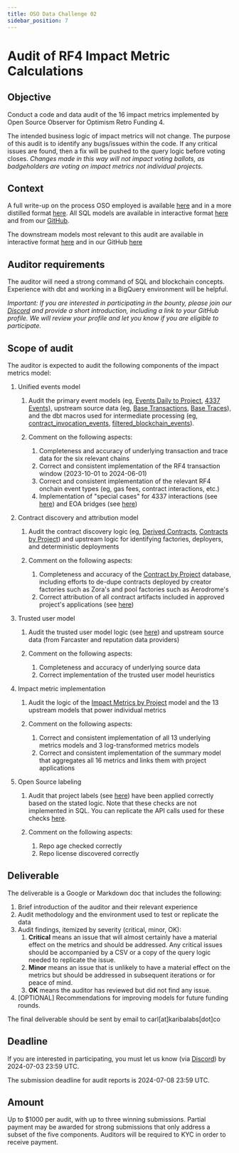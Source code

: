 ```yaml
---
title: OSO Data Challenge 02
sidebar_position: 7
---
```


# Audit of RF4 Impact Metric Calculations

## Objective

Conduct a code and data audit of the 16 impact metrics implemented by Open Source Observer for Optimism Retro Funding 4.

The intended business logic of impact metrics will not change. The purpose of this audit is to identify any bugs/issues within the code. If any critical issues are found, then a fix will be pushed to the query logic before voting closes. _Changes made in this way will not impact voting ballots, as badgeholders are voting on impact metrics not individual projects._

## Context

A full write-up on the process OSO employed is available [here](https://mirror.xyz/cerv1.eth/0s05D8YqJwezhJpOn9PEx_jLihvTqtFxw0R4_6nFl5I) and in a more distilled format [here](../../../blog/impact-metrics-rf4-deep-dive/). All SQL models are available in interactive format [here](https://models.opensource.observer/#!/overview) and from our [GitHub](https://github.com/opensource-observer/oso/tree/main/warehouse/dbt/models).

The downstream models most relevant to this audit are available in interactive format [here](https://models.opensource.observer/#!/model/model.opensource_observer.rf4_impact_metrics_by_project) and in our GitHub [here](https://github.com/opensource-observer/oso/tree/main/warehouse/dbt/models/marts/superchain.)

## Auditor requirements

The auditor will need a strong command of SQL and blockchain concepts. Experience with dbt and working in a BigQuery environment will be helpful.

_Important: If you are interested in participating in the bounty, please join our [Discord](https://opensource.observer/discord) and provide a short introduction, including a link to your GitHub profile. We will review your profile and let you know if you are eligible to participate._

## Scope of audit

The auditor is expected to audit the following components of the impact metrics model:

1. Unified events model

   1. Audit the primary event models (eg, [Events Daily to Project](https://models.opensource.observer/#!/model/model.opensource_observer.rf4_events_daily_to_project), [4337 Events](https://models.opensource.observer/#!/model/model.opensource_observer.rf4_4337_events)), upstream source data (eg, [Base Transactions](https://models.opensource.observer/#!/model/model.opensource_observer.int_base_transactions), [Base Traces](https://models.opensource.observer/#!/model/model.opensource_observer.int_base_traces)), and the dbt macros used for intermediate processing (eg, [contract_invocation_events](https://github.com/opensource-observer/oso/blob/main/warehouse/dbt/macros/models/contract_invocation_events_with_l1.sql), [filtered_blockchain_events](https://github.com/opensource-observer/oso/blob/main/warehouse/dbt/macros/models/filtered_blockchain_events.sql)).
   2. Comment on the following aspects:

      1. Completeness and accuracy of underlying transaction and trace data for the six relevant chains
      2. Correct and consistent implementation of the RF4 transaction window (2023-10-01 to 2024-06-01)
      3. Correct and consistent implementation of the relevant RF4 onchain event types (eg, gas fees, contract interactions, etc.)
      4. Implementation of "special cases" for 4337 interactions (see [here](https://github.com/opensource-observer/oso/blob/main/warehouse/dbt/models/marts/superchain/rf4_4337_events.sql)) and EOA bridges (see [here](https://github.com/opensource-observer/oso/blob/main/warehouse/dbt/macros/models/contract_invocation_events_with_l1.sql#L5))

2. Contract discovery and attribution model

   1. Audit the contract discovery logic (eg, [Derived Contracts](https://models.opensource.observer/#!/model/model.opensource_observer.int_derived_contracts), [Contracts by Project](https://models.opensource.observer/#!/model/model.opensource_observer.int_contracts_by_project)) and upstream logic for identifying factories, deployers, and deterministic deployments
   2. Comment on the following aspects:

      1. Completeness and accuracy of the [Contract by Project](https://github.com/opensource-observer/insights/blob/main/analysis/optimism/retrofunding4/data/op_rf4_contracts_by_project.parquet) database, including efforts to de-dupe contracts deployed by creator factories such as Zora's and pool factories such as Aerodrome's
      2. Correct attribution of all contract artifacts included in approved project's applications (see [here](https://github.com/opensource-observer/insights/blob/main/analysis/optimism/retrofunding4/data/op_rf4_contracts_by_application.csv))

3. Trusted user model

   1. Audit the trusted user model logic (see [here](https://models.opensource.observer/#!/model/model.opensource_observer.rf4_trusted_users)) and upstream source data (from Farcaster and reputation data providers)
   2. Comment on the following aspects:

      1. Completeness and accuracy of underlying source data
      2. Correct implementation of the trusted user model heuristics

4. Impact metric implementation

   1. Audit the logic of the [Impact Metrics by Project](https://models.opensource.observer/#!/model/model.opensource_observer.rf4_impact_metrics_by_project) model and the 13 upstream models that power individual metrics
   2. Comment on the following aspects:

      1. Correct and consistent implementation of all 13 underlying metrics models and 3 log-transformed metrics models
      2. Correct and consistent implementation of the summary model that aggregates all 16 metrics and links them with project applications

5. Open Source labeling

   1. Audit that project labels (see [here](https://docs.google.com/spreadsheets/d/1f6zQCCR2OmaM7bsjVU22YcVP4J_JmLaEKLc-YIDjCkw/edit?gid=88938804#gid=88938804)) have been applied correctly based on the stated logic. Note that these checks are not implemented in SQL. You can replicate the API calls used for these checks [here](https://docs.google.com/document/d/187487ksRqjD2hNVtxCFwomP58gvAN0Gz_sXyO5NsJA0/edit?usp=sharing).
   2. Comment on the following aspects:

      1. Repo age checked correctly
      2. Repo license discovered correctly

## Deliverable

The deliverable is a Google or Markdown doc that includes the following:

1. Brief introduction of the auditor and their relevant experience
2. Audit methodology and the environment used to test or replicate the data
3. Audit findings, itemized by severity (critical, minor, OK):
   1. **Critical** means an issue that will almost certainly have a material effect on the metrics and should be addressed. Any critical issues should be accompanied by a CSV or a copy of the query logic needed to replicate the issue.
   2. **Minor** means an issue that is unlikely to have a material effect on the metrics but should be addressed in subsequent iterations or for peace of mind.
   3. **OK** means the auditor has reviewed but did not find any issue.
4. [OPTIONAL] Recommendations for improving models for future funding rounds.

The final deliverable should be sent by email to carl[at]karibalabs[dot]co

## Deadline

If you are interested in participating, you must let us know (via [Discord](https://opensource.observer/discord)) by 2024-07-03 23:59 UTC.

The submission deadline for audit reports is 2024-07-08 23:59 UTC.

## Amount

Up to $1000 per audit, with up to three winning submissions. Partial payment may be awarded for strong submissions that only address a subset of the five components. Auditors will be required to KYC in order to receive payment.
